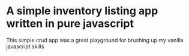 # A simple inventory listing app written in pure javascript

This simple crud app was a great playground for brushing up my vanilla javascript skills
